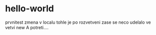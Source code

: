 # hello-world
prvnitest
zmena v localu
tohle je po rozvetveni
zase se neco udelalo ve vetvi new
A potreti....